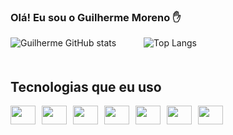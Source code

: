 ### Olá! Eu sou o Guilherme Moreno ✋

<div style="display: inline-block; margin-bottom: 20px;">
  <img style="margin-right: 40px;" src="https://github-readme-stats.vercel.app/api?username=Gui250&show_icons=true&theme=radical" alt="Guilherme GitHub stats" />
  <img style="margin-right: 40px;" src="https://github-readme-stats.vercel.app/api/top-langs/?username=gui250&layout=compact" alt="Top Langs" />
</div>

## Tecnologias que eu uso

<div style="display: flex; align-items: center; gap: 10px;">
  <img height="30" width="40" src="https://cdn.jsdelivr.net/gh/devicons/devicon@latest/icons/java/java-original-wordmark.svg" />
  <img height="30" width="40" src="https://cdn.jsdelivr.net/gh/devicons/devicon@latest/icons/javascript/javascript-original.svg" />
  <img height="30" width="40" src="https://cdn.jsdelivr.net/gh/devicons/devicon@latest/icons/typescript/typescript-original.svg" />
  <img height="30" width="40" src="https://cdn.jsdelivr.net/gh/devicons/devicon@latest/icons/nodejs/nodejs-original-wordmark.svg" />
  <img height="30" width="40" src="https://cdn.jsdelivr.net/gh/devicons/devicon@latest/icons/react/react-original.svg" />
  <img height="30" width="40" src="https://cdn.jsdelivr.net/gh/devicons/devicon@latest/icons/html5/html5-original-wordmark.svg" />
  <img height="30" width="40" src="https://cdn.jsdelivr.net/gh/devicons/devicon@latest/icons/css3/css3-original.svg" />
</div>
